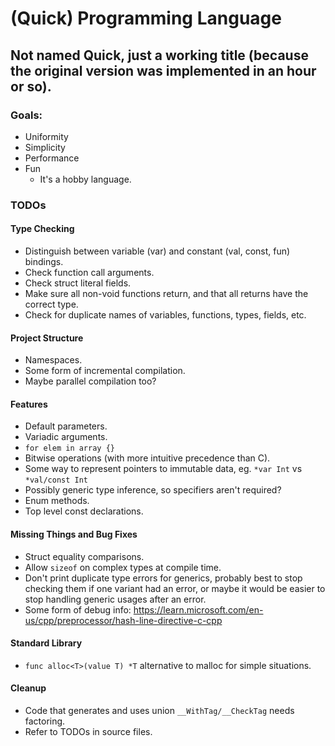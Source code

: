 # (Quick) Programming Language
## Not named Quick, just a working title (because the original version was implemented in an hour or so).

### Goals:
- Uniformity
- Simplicity
- Performance
- Fun
    - It's a hobby language.

### TODOs

#### Type Checking
- Distinguish between variable (var) and constant (val, const, fun) bindings.
- Check function call arguments.
- Check struct literal fields.
- Make sure all non-void functions return, and that all returns have the correct type.
- Check for duplicate names of variables, functions, types, fields, etc.

#### Project Structure
- Namespaces.
- Some form of incremental compilation.
- Maybe parallel compilation too?

#### Features
- Default parameters.
- Variadic arguments.
- `for elem in array {}`
- Bitwise operations (with more intuitive precedence than C).
- Some way to represent pointers to immutable data, eg. `*var Int` vs `*val/const Int`
- Possibly generic type inference, so specifiers aren't required?
- Enum methods.
- Top level const declarations.

#### Missing Things and Bug Fixes
- Struct equality comparisons.
- Allow `sizeof` on complex types at compile time.
- Don't print duplicate type errors for generics, probably best to stop checking them if one variant had an error, or maybe it would be easier to stop handling generic usages after an error.
- Some form of debug info: https://learn.microsoft.com/en-us/cpp/preprocessor/hash-line-directive-c-cpp

#### Standard Library
- `func alloc<T>(value T) *T` alternative to malloc for simple situations.

#### Cleanup
- Code that generates and uses union `__WithTag/__CheckTag` needs factoring.
- Refer to TODOs in source files.